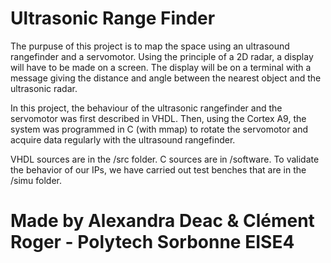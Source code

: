 # Ultrasonic Range Finder

The purpuse of this project is to map the space using an ultrasound rangefinder and a servomotor. Using the principle of a 2D radar, a display will have to be made on a screen. The display will be on a terminal with a message giving the distance and angle between the nearest object and the ultrasonic radar.

In this project, the behaviour of the ultrasonic rangefinder and the servomotor was first described in VHDL. Then, using the Cortex A9, the system was programmed in C (with mmap) to rotate the servomotor and acquire data regularly with the ultrasound rangefinder.

VHDL sources are in the /src folder. C sources are in /software. To validate the behavior of our IPs, we have carried out test benches that are in the /simu folder.

# Made by Alexandra Deac & Clément Roger - Polytech Sorbonne EISE4 
